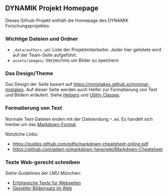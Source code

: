 ## DYNAMIK Projekt Homepage

Dieses Github-Projekt enthält die Homepage des DYNAMIK Forschungsprojektes.

### Wichtige Dateien und Ordner

* `_data/authors.yml` Liste der Projektmitarbeiter. Jeder hier gelistete wird auf der Team-Seite aufgeführt.
* `assets/images/` Verzeichnis um Bilder zu speichern

### Das Design/Theme

Das Design der Seite basiert auf <https://mmistakes.github.io/minimal-mistakes>.
Auf dieser Seite werden auch Helfer zur Formatierung von Text und Bildern erläutert. Siehe [Helpers](https://mmistakes.github.io/minimal-mistakes/docs/helpers/) und [Utility Classes](https://mmistakes.github.io/minimal-mistakes/docs/utility-classes/).

### Formatierung von Text

Normale Text-Dateien enden mit der Dateiendung `*.md`.
Es handelt sich hierbei um das [Markdown-Format](https://de.wikipedia.org/wiki/Markdown).

Nützliche Links:
* <https://guides.github.com/pdfs/markdown-cheatsheet-online.pdf>
* <https://github.com/adam-p/markdown-here/wiki/Markdown-Cheatsheet>

### Texte Web-gerecht schreiben

Siehe Guidelines der LMU München:

* [Erfolgreiche Texte für Webseiten](http://www.klinikum.uni-muenchen.de/WebContentManagement/de/gut-zu-wissen/web-guides/web-usability-guide/erfolgreiche-texte/index.html)
* [Gezielter Bildeinsatz im Web](http://www.klinikum.uni-muenchen.de/WebContentManagement/de/gut-zu-wissen/web-guides/web-usability-guide/gezielter-bildeinsatz/index.html)
